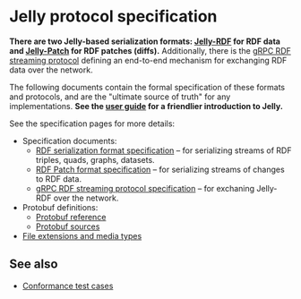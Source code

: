 # Jelly protocol specification

**There are two Jelly-based serialization formats: [Jelly-RDF](serialization.md) for RDF data and [Jelly-Patch](patch.md) for RDF patches (diffs).** Additionally, there is the [gRPC RDF streaming protocol](streaming.md) defining an end-to-end mechanism for exchanging RDF data over the network.

The following documents contain the formal specification of these formats and protocols, and are the "ultimate source of truth" for any implementations. **See the [user guide](../user-guide.md) for a friendlier introduction to Jelly.**

See the specification pages for more details:

- Specification documents:
    - [RDF serialization format specification](serialization.md) – for serializing streams of RDF triples, quads, graphs, datasets.
    - [RDF Patch format specification](patch.md) – for serializing streams of changes to RDF data.
    - [gRPC RDF streaming protocol specification](streaming.md) – for exchaning Jelly-RDF over the network.
- Protobuf definitions:
    - [Protobuf reference](reference.md)
    - [Protobuf sources](protobuf-source.md)
- [File extensions and media types](media-type.md)

## See also

- [Conformance test cases](../conformance/reporting-conformance.md)
